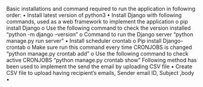 Basic installations and command required to run the application in following order:
•	Install latest version of python3
•	Install Django with following commands, used as a web framework to implement the application
o	pip install Django
o	Use the following command  to check the version installed “python -m django –version”
o	Command to run the Django server “python manage.py run server”
•	Install scheduler crontab
o	Pip install Django-crontab
o	Make sure run this command every time CRONJOBS  is changed “python manage.py crontab add”
o	Use the following command to check active CRONJOBS  “python manage.py crontab show”
Following method has been used to implement the send the email by uploading CSV file 
•	Create CSV file to upload having  recipient’s emails, Sender email ID, Subject ,body 
•	








